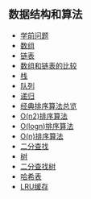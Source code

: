 ## 数据结构和算法
- [学前问题](1-学前问题.md)
- [数组](2-数组.md)
- [链表](3-链表.md)
- [数组和链表的比较](4-数组和链表的比较.md)
- [栈](5-栈.md)
- [队列](6-队列.md)
- [递归](7-递归.md)
- [经典排序算法总览](8-经典排序算法总览.md)
- [O(n2)排序算法](9-O(n2)-排序算法.md)
- [O(logn)排序算法](11-O(nlogn)-排序算法.md)
- [O(n)排序算法](12-O(n)-排序算法.md)
- [二分查找](13-二分查找.md)
- [树](14-树.md)
- [二分查找树](15-二叉查找树.md)
- [哈希表](16-哈希表.md)
- [LRU缓存](17-LRU缓存.md)
